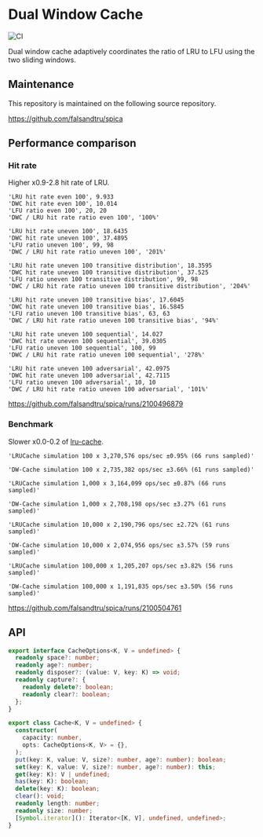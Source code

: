 # Dual Window Cache

![CI](https://github.com/falsandtru/dw-cache/workflows/CI/badge.svg)

Dual window cache adaptively coordinates the ratio of LRU to LFU using the two sliding windows.

## Maintenance

This repository is maintained on the following source repository.

https://github.com/falsandtru/spica

## Performance comparison

### Hit rate

Higher x0.9-2.8 hit rate of LRU.

```
'LRU hit rate even 100', 9.933
'DWC hit rate even 100', 10.014
'LFU ratio even 100', 20, 20
'DWC / LRU hit rate ratio even 100', '100%'

'LRU hit rate uneven 100', 18.6435
'DWC hit rate uneven 100', 37.4895
'LFU ratio uneven 100', 99, 98
'DWC / LRU hit rate ratio uneven 100', '201%'

'LRU hit rate uneven 100 transitive distribution', 18.3595
'DWC hit rate uneven 100 transitive distribution', 37.525
'LFU ratio uneven 100 transitive distribution', 99, 98
'DWC / LRU hit rate ratio uneven 100 transitive distribution', '204%'

'LRU hit rate uneven 100 transitive bias', 17.6045
'DWC hit rate uneven 100 transitive bias', 16.5845
'LFU ratio uneven 100 transitive bias', 63, 63
'DWC / LRU hit rate ratio uneven 100 transitive bias', '94%'

'LRU hit rate uneven 100 sequential', 14.027
'DWC hit rate uneven 100 sequential', 39.0305
'LFU ratio uneven 100 sequential', 100, 99
'DWC / LRU hit rate ratio uneven 100 sequential', '278%'

'LRU hit rate uneven 100 adversarial', 42.0975
'DWC hit rate uneven 100 adversarial', 42.7115
'LFU ratio uneven 100 adversarial', 10, 10
'DWC / LRU hit rate ratio uneven 100 adversarial', '101%'
```

https://github.com/falsandtru/spica/runs/2100496879

### Benchmark

Slower x0.0-0.2 of [lru-cache](https://www.npmjs.com/package/lru-cache).

```
'LRUCache simulation 100 x 3,270,576 ops/sec ±0.95% (66 runs sampled)'

'DW-Cache simulation 100 x 2,735,382 ops/sec ±3.66% (61 runs sampled)'

'LRUCache simulation 1,000 x 3,164,099 ops/sec ±0.87% (66 runs sampled)'

'DW-Cache simulation 1,000 x 2,708,198 ops/sec ±3.27% (61 runs sampled)'

'LRUCache simulation 10,000 x 2,190,796 ops/sec ±2.72% (61 runs sampled)'

'DW-Cache simulation 10,000 x 2,074,956 ops/sec ±3.57% (59 runs sampled)'

'LRUCache simulation 100,000 x 1,205,207 ops/sec ±3.82% (56 runs sampled)'

'DW-Cache simulation 100,000 x 1,191,835 ops/sec ±3.50% (56 runs sampled)'
```

https://github.com/falsandtru/spica/runs/2100504761

## API

```ts
export interface CacheOptions<K, V = undefined> {
  readonly space?: number;
  readonly age?: number;
  readonly disposer?: (value: V, key: K) => void;
  readonly capture?: {
    readonly delete?: boolean;
    readonly clear?: boolean;
  };
}

export class Cache<K, V = undefined> {
  constructor(
    capacity: number,
    opts: CacheOptions<K, V> = {},
  );
  put(key: K, value: V, size?: number, age?: number): boolean;
  set(key: K, value: V, size?: number, age?: number): this;
  get(key: K): V | undefined;
  has(key: K): boolean;
  delete(key: K): boolean;
  clear(): void;
  readonly length: number;
  readonly size: number;
  [Symbol.iterator](): Iterator<[K, V], undefined, undefined>;
}
```

